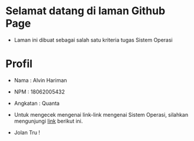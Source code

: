 ---
---

# Selamat datang di laman Github Page

* Laman ini dibuat sebagai salah satu kriteria tugas Sistem Operasi


# Profil

* Nama : Alvin Hariman

* NPM : 18062005432 

* Angkatan : Quanta

* Untuk mengecek mengenai link-link mengenai Sistem Operasi, silahkan mengunjungi [link](https://PakDengklek.github.io/os201/URLs/) berikut ini.


* Jolan Tru !
